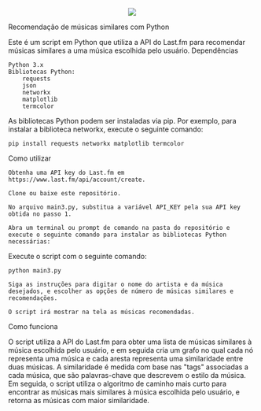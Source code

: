 
<p align="center">
 <img src=https://i.imgur.com/yusU1uT.png>
</p>


Recomendação de músicas similares com Python

Este é um script em Python que utiliza a API do Last.fm para recomendar músicas similares a uma música escolhida pelo usuário.
Dependências

    Python 3.x
    Bibliotecas Python:
        requests
        json
        networkx
        matplotlib
        termcolor

As bibliotecas Python podem ser instaladas via pip. Por exemplo, para instalar a biblioteca networkx, execute o seguinte comando:

```pip install requests networkx matplotlib termcolor```

Como utilizar

    Obtenha uma API key do Last.fm em https://www.last.fm/api/account/create.

    Clone ou baixe este repositório.

    No arquivo main3.py, substitua a variável API_KEY pela sua API key obtida no passo 1.

    Abra um terminal ou prompt de comando na pasta do repositório e execute o seguinte comando para instalar as bibliotecas Python necessárias:



Execute o script com o seguinte comando:

    python main3.py

    Siga as instruções para digitar o nome do artista e da música desejados, e escolher as opções de número de músicas similares e recomendações.

    O script irá mostrar na tela as músicas recomendadas.

Como funciona

O script utiliza a API do Last.fm para obter uma lista de músicas similares à música escolhida pelo usuário, e em seguida cria um grafo no qual cada nó representa uma música e cada aresta representa uma similaridade entre duas músicas. A similaridade é medida com base nas "tags" associadas a cada música, que são palavras-chave que descrevem o estilo da música. Em seguida, o script utiliza o algoritmo de caminho mais curto para encontrar as músicas mais similares à música escolhida pelo usuário, e retorna as músicas com maior similaridade.
